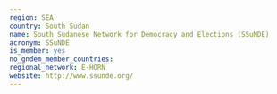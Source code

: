 ```yaml
---
region: SEA
country: South Sudan
name: South Sudanese Network for Democracy and Elections (SSuNDE) 
acronym: SSuNDE
is_member: yes
no_gndem_member_countries: 
regional_network: E-HORN
website: http://www.ssunde.org/
---
```

